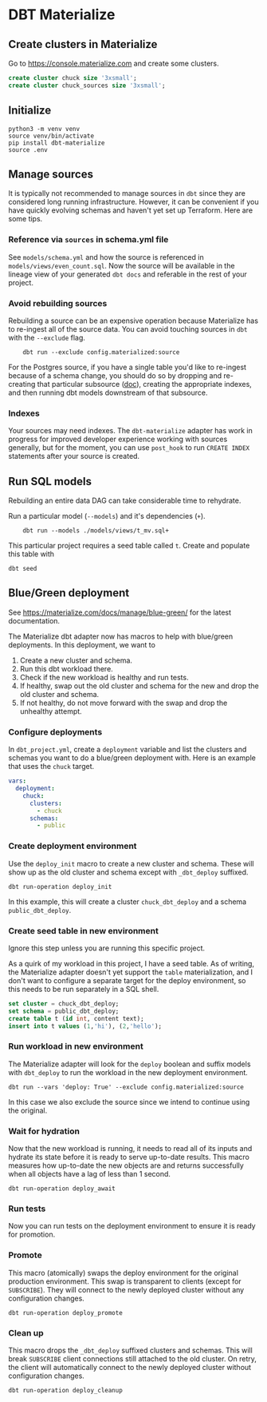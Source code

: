 # DBT Materialize

## Create clusters in Materialize

Go to https://console.materialize.com and create some clusters.

```sql
create cluster chuck size '3xsmall';
create cluster chuck_sources size '3xsmall';
```

## Initialize

    python3 -m venv venv
    source venv/bin/activate
    pip install dbt-materialize
    source .env

## Manage sources

It is typically not recommended to manage sources in `dbt` since they are considered long running infrastructure. However, it can be convenient if you have quickly evolving schemas and haven't yet set up Terraform. Here are some tips.

### Reference via `sources` in schema.yml file

See `models/schema.yml` and how the source is referenced in `models/views/even_count.sql`. Now the source will be available in the lineage view of your generated `dbt docs` and referable in the rest of your project.

### Avoid rebuilding sources

Rebuilding a source can be an expensive operation because Materialize has to re-ingest all of the source data. You can avoid touching sources in `dbt` with the `--exclude` flag.

        dbt run --exclude config.materialized:source

For the Postgres source, if you have a single table you'd like to re-ingest because of a schema change, you should do so by dropping and re-creating that particular subsource ([doc](https://materialize.com/docs/sql/alter-source/#context)), creating the appropriate indexes, and then running dbt models downstream of that subsource.

### Indexes

Your sources may need indexes. The `dbt-materialize` adapter has work in progress for improved developer experience working with sources generally, but for the moment, you can use `post_hook` to run `CREATE INDEX` statements after your source is created.

## Run SQL models

Rebuilding an entire data DAG can take considerable time to rehydrate. 

Run a particular model (`--models`) and it's dependencies (`+`).

        dbt run --models ./models/views/t_mv.sql+

This particular project requires a seed table called `t`. Create and populate this table with

```
dbt seed
```

## Blue/Green deployment

See https://materialize.com/docs/manage/blue-green/ for the latest documentation.

The Materialize dbt adapter now has macros to help with blue/green deployments. In this deployment, we want to
1. Create a new cluster and schema.
1. Run this dbt workload there.
1. Check if the new workload is healthy and run tests.
1. If healthy, swap out the old cluster and schema for the new and drop the old cluster and schema.
1. If not healthy, do not move forward with the swap and drop the unhealthy attempt.

### Configure deployments

In `dbt_project.yml`, create a `deployment` variable and list the clusters and schemas you want to do a blue/green deployment with. Here is an example that uses the `chuck` target. 

```yml
vars:
  deployment:
    chuck:
      clusters:
        - chuck
      schemas:
        - public
```

### Create deployment environment

Use the `deploy_init` macro to create a new cluster and schema. These will show up as the old cluster and schema except with `_dbt_deploy` suffixed.

```
dbt run-operation deploy_init
```

In this example, this will create a cluster `chuck_dbt_deploy` and a schema `public_dbt_deploy`.

### Create seed table in new environment

Ignore this step unless you are running this specific project.

As a quirk of my workload in this project, I have a seed table. As of writing, the Materialize adapter doesn't yet support the `table` materialization, and I don't want to configure a separate target for the deploy environment, so this needs to be run separately in a SQL shell.

```sql
set cluster = chuck_dbt_deploy;
set schema = public_dbt_deploy;
create table t (id int, content text);
insert into t values (1,'hi'), (2,'hello');
```

### Run workload in new environment

The Materialize adapter will look for the `deploy` boolean and suffix models with `dbt_deploy` to run the workload in the new deployment environment.

```
dbt run --vars 'deploy: True' --exclude config.materialized:source
```

In this case we also exclude the source since we intend to continue using the original.

### Wait for hydration

Now that the new workload is running, it needs to read all of its inputs and hydrate its state before it is ready to serve up-to-date results. This macro measures how up-to-date the new objects are and returns successfully when all objects have a lag of less than 1 second.

```
dbt run-operation deploy_await
```

### Run tests

Now you can run tests on the deployment environment to ensure it is ready for promotion.

### Promote

This macro (atomically) swaps the deploy environment for the original production environment. This swap is transparent to clients (except for `SUBSCRIBE`). They will connect to the newly deployed cluster without any configuration changes.

```
dbt run-operation deploy_promote
```

### Clean up

This macro drops the `_dbt_deploy` suffixed clusters and schemas. This will break `SUBSCRIBE` client connections still attached to the old cluster. On retry, the client will automatically connect to the newly deployed cluster without configuration changes.

```
dbt run-operation deploy_cleanup
```
